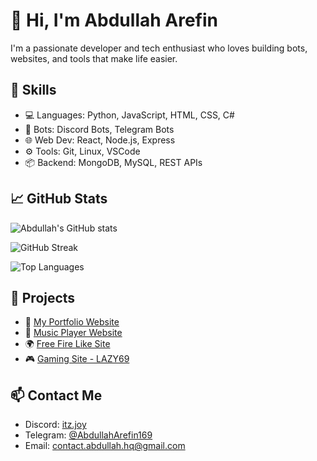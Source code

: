 # 👋 Hi, I'm Abdullah Arefin

I'm a passionate developer and tech enthusiast who loves building bots, websites, and tools that make life easier.

## 🔧 Skills
- 💻 Languages: Python, JavaScript, HTML, CSS, C#
- 🤖 Bots: Discord Bots, Telegram Bots
- 🌐 Web Dev: React, Node.js, Express
- ⚙️ Tools: Git, Linux, VSCode
- 📦 Backend: MongoDB, MySQL, REST APIs

## 📈 GitHub Stats

![Abdullah's GitHub stats](https://github-readme-stats.vercel.app/api?username=AbdullahArefin-u&show_icons=true&theme=radical)

![GitHub Streak](https://github-readme-streak-stats.herokuapp.com/?user=AbdullahArefin-u&theme=radical)

![Top Languages](https://github-readme-stats.vercel.app/api/top-langs/?username=AbdullahArefin-u&layout=compact&theme=radical)

## 🚀 Projects
- 🔗 [My Portfolio Website](#)
- 🤖 [Music Player Website](https://ggmusic.vercel.app/)
- 🌍 [Free Fire Like Site](https://x1litelikeapp.vercel.app)
- 🎮 [Gaming Site - LAZY69](#)

## 📫 Contact Me
- Discord: [itz.joy](#)
- Telegram: [@AbdullahArefin169](https://t.me/AbdullahArefin169)
- Email: contact.abdullah.hq@gmail.com
